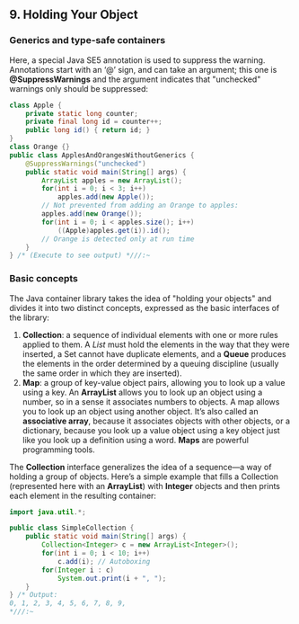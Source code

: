 ## 9. Holding Your Object

### Generics and type-safe containers

Here, a special Java SE5 annotation is used to suppress the warning. Annotations start with an ‘@’ sign, and can take an argument; this one is **@SuppressWarnings** and the argument indicates that "unchecked" warnings only should be suppressed:

```java
class Apple {
    private static long counter;
    private final long id = counter++;
    public long id() { return id; }
}
class Orange {}
public class ApplesAndOrangesWithoutGenerics {
    @SuppressWarnings("unchecked")
    public static void main(String[] args) {
        ArrayList apples = new ArrayList();
        for(int i = 0; i < 3; i++)
            apples.add(new Apple());
        // Not prevented from adding an Orange to apples:
        apples.add(new Orange());
        for(int i = 0; i < apples.size(); i++)
            ((Apple)apples.get(i)).id();
        // Orange is detected only at run time
    }
} /* (Execute to see output) *///:~
```

### Basic concepts

The Java container library takes the idea of "holding your objects" and divides it into two distinct concepts, expressed as the basic interfaces of the library:

1. **Collection**: a sequence of individual elements with one or more rules applied to them. A *List* must hold the elements in the way that they were inserted, a Set cannot have duplicate elements, and a **Queue** produces the elements in the order determined by a queuing discipline (usually the same order in which they are inserted).
2. **Map**: a group of key-value object pairs, allowing you to look up a value using a key. An **ArrayList** allows you to look up an object using a number, so in a sense it associates numbers to objects. A map allows you to look up an object using another object. It’s also called an **associative array**, because it associates objects with other objects, or a dictionary, because you look up a value object using a key object just like you look up a definition using a word. **Maps** are powerful programming tools.

The **Collection** interface generalizes the idea of a sequence—a way of holding a group of objects. Here’s a simple example that fills a Collection (represented here with an **ArrayList**) with **Integer** objects and then prints each element in the resulting container:

```java
import java.util.*;

public class SimpleCollection {
    public static void main(String[] args) {
        Collection<Integer> c = new ArrayList<Integer>();
        for(int i = 0; i < 10; i++)
            c.add(i); // Autoboxing
        for(Integer i : c)
            System.out.print(i + ", ");
    }
} /* Output:
0, 1, 2, 3, 4, 5, 6, 7, 8, 9,
*///:~
```

